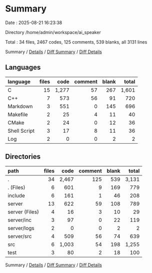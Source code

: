 # Summary

Date : 2025-08-21 16:23:38

Directory /home/admin/workspace/ai_speaker

Total : 34 files,  2467 codes, 125 comments, 539 blanks, all 3131 lines

Summary / [Details](details.md) / [Diff Summary](diff.md) / [Diff Details](diff-details.md)

## Languages
| language | files | code | comment | blank | total |
| :--- | ---: | ---: | ---: | ---: | ---: |
| C | 15 | 1,277 | 57 | 267 | 1,601 |
| C++ | 7 | 573 | 56 | 91 | 720 |
| Markdown | 3 | 551 | 0 | 145 | 696 |
| Makefile | 2 | 25 | 4 | 11 | 40 |
| CMake | 2 | 24 | 0 | 12 | 36 |
| Shell Script | 3 | 17 | 8 | 11 | 36 |
| Log | 2 | 0 | 0 | 2 | 2 |

## Directories
| path | files | code | comment | blank | total |
| :--- | ---: | ---: | ---: | ---: | ---: |
| . | 34 | 2,467 | 125 | 539 | 3,131 |
| . (Files) | 6 | 601 | 9 | 169 | 779 |
| include | 6 | 161 | 1 | 46 | 208 |
| server | 13 | 622 | 59 | 108 | 789 |
| server (Files) | 4 | 16 | 3 | 10 | 29 |
| server/inc | 3 | 97 | 0 | 22 | 119 |
| server/logs | 2 | 0 | 0 | 2 | 2 |
| server/src | 4 | 509 | 56 | 74 | 639 |
| src | 6 | 1,003 | 54 | 198 | 1,255 |
| test | 3 | 80 | 2 | 18 | 100 |

Summary / [Details](details.md) / [Diff Summary](diff.md) / [Diff Details](diff-details.md)